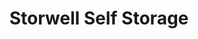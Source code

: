---
title: "Storwell Self Storage"
url: /scarborough/storwell-self-storage/
shop: storage rental
---